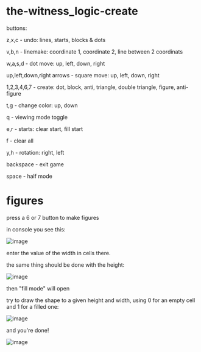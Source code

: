 # the-witness_logic-create

buttons:

z,x,c - undo: lines, starts, blocks & dots

v,b,n - linemake: coordinate 1, coordinate 2, line between 2 coordinats

w,a,s,d - dot move: up, left, down, right

up,left,down,right arrows - square move: up, left, down, right

1,2,3,4,6,7 - create: dot, block, anti, triangle, double triangle, figure, anti-figure

t,g - change color: up, down

q - viewing mode toggle

e,r - starts: clear start, fill start

f - clear all

y,h - rotation: right, left

backspace - exit game

space - half mode

# figures

press a 6 or 7 button to make figures

in console you see this:

![image](https://cdn.discordapp.com/attachments/788349108678688792/818359191965532170/unknown.png)

enter the value of the width in cells there.

the same thing should be done with the height:

![image](https://cdn.discordapp.com/attachments/788349108678688792/818360176263299093/unknown.png)

then "fill mode" will open

try to draw the shape to a given height and width, using 0 for an empty cell and 1 for a filled one:

![image](https://cdn.discordapp.com/attachments/788349108678688792/818361370994147388/unknown.png)

and you're done!

![image](https://cdn.discordapp.com/attachments/788349108678688792/818361835992514560/unknown.png)
